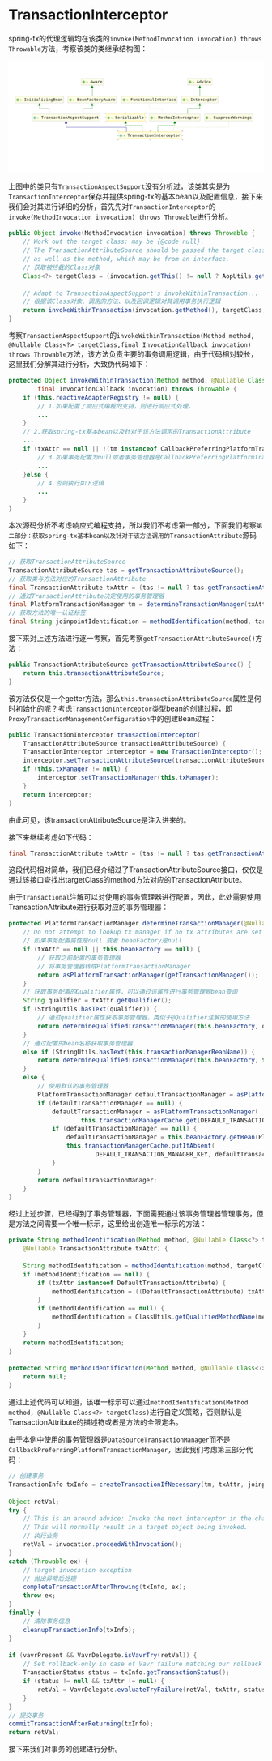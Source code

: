 # TransactionInterceptor

spring-tx的代理逻辑均在该类的`invoke(MethodInvocation invocation) throws Throwable`方法，考察该类的类继承结构图：

![TransactionInterceptor类继承结构图](./TransactionInterceptor类继承结构图.png)

上图中的类只有`TransactionAspectSupport`没有分析过，该类其实是为`TransactionInterceptor`保存并提供spring-tx的基本bean以及配置信息，接下来我们会对其进行详细的分析，首先先对`TransactionInterceptor`的`invoke(MethodInvocation invocation) throws Throwable`进行分析。

```java
public Object invoke(MethodInvocation invocation) throws Throwable {
    // Work out the target class: may be {@code null}.
    // The TransactionAttributeSource should be passed the target class
    // as well as the method, which may be from an interface.
    // 获取被拦截的Class对象
    Class<?> targetClass = (invocation.getThis() != null ? AopUtils.getTargetClass(invocation.getThis()) : null);

    // Adapt to TransactionAspectSupport's invokeWithinTransaction...
    // 根据该Class对象、调用的方法、以及回调逻辑对其调用事务执行逻辑
    return invokeWithinTransaction(invocation.getMethod(), targetClass, invocation::proceed);
}
```

考察`TransactionAspectSupport`的`invokeWithinTransaction(Method method, @Nullable Class<?> targetClass,final InvocationCallback invocation) throws Throwable`方法，该方法负责主要的事务调用逻辑，由于代码相对较长，这里我们分解其进行分析，大致伪代码如下：

```java
protected Object invokeWithinTransaction(Method method, @Nullable Class<?> targetClass,
        final InvocationCallback invocation) throws Throwable {
    if (this.reactiveAdapterRegistry != null) {
        // 1.如果配置了响应式编程的支持，则进行响应式处理。
        ...
    }
    // 2.获取spring-tx基本bean以及针对于该方法调用的TransactionAttribute
    ...
    if (txAttr == null || !(tm instanceof CallbackPreferringPlatformTransactionManager)) {
        // 3.如果事务配置为null或者事务管理器是CallbackPreferringPlatformTransactionManager
        ...
    }else {
        // 4.否则执行如下逻辑
        ...
    }
}
```

本次源码分析不考虑响应式编程支持，所以我们不考虑第一部分，下面我们考察`第二部分：获取spring-tx基本bean以及针对于该方法调用的TransactionAttribute`源码如下：

```java
// 获取TransactionAttributeSource
TransactionAttributeSource tas = getTransactionAttributeSource();
// 获取类与方法对应的TransactionAttribute
final TransactionAttribute txAttr = (tas != null ? tas.getTransactionAttribute(method, targetClass) : null);
// 通过TransactionAttribute决定使用的事务管理器
final PlatformTransactionManager tm = determineTransactionManager(txAttr);
// 获取方法的唯一认证标签
final String joinpointIdentification = methodIdentification(method, targetClass, txAttr);
```

接下来对上述方法进行逐一考察，首先考察`getTransactionAttributeSource()`方法：

```java
public TransactionAttributeSource getTransactionAttributeSource() {
    return this.transactionAttributeSource;
}
```

该方法仅仅是一个getter方法，那么`this.transactionAttributeSource`属性是何时初始化的呢？考虑`TransactionInterceptor`类型bean的创建过程，即`ProxyTransactionManagementConfiguration`中的创建Bean过程：

```java
public TransactionInterceptor transactionInterceptor(
    TransactionAttributeSource transactionAttributeSource) {
    TransactionInterceptor interceptor = new TransactionInterceptor();
    interceptor.setTransactionAttributeSource(transactionAttributeSource);
    if (this.txManager != null) {
        interceptor.setTransactionManager(this.txManager);
    }
    return interceptor;
}
```

由此可见，该transactionAttributeSource是注入进来的。

接下来继续考虑如下代码：

```java
final TransactionAttribute txAttr = (tas != null ? tas.getTransactionAttribute(method, targetClass) : null);
```

这段代码相对简单，我们已经介绍过了TransactionAttributeSource接口，仅仅是通过该接口查找出targetClass的method方法对应的TransactionAttribute。

由于`Transactional`注解可以对使用的事务管理器进行配置，因此，此处需要使用TransactionAttribute进行获取对应的事务管理器：

```java
protected PlatformTransactionManager determineTransactionManager(@Nullable TransactionAttribute txAttr) {
    // Do not attempt to lookup tx manager if no tx attributes are set
    // 如果事务配置属性是null 或者 beanFactory是null
    if (txAttr == null || this.beanFactory == null) {
        // 获取之前配置的事务管理器
        // 将事务管理器转成PlatformTransactionManager
        return asPlatformTransactionManager(getTransactionManager());
    }
    // 获取事务配置的Qualifier属性，可以通过该属性进行事务管理器bean查询
    String qualifier = txAttr.getQualifier();
    if (StringUtils.hasText(qualifier)) {
        // 通过qualifier属性获取事务管理器，类似于@Qualifier注解的使用方法
        return determineQualifiedTransactionManager(this.beanFactory, qualifier);
    }
    // 通过配置的bean名称获取事务管理器
    else if (StringUtils.hasText(this.transactionManagerBeanName)) {
        return determineQualifiedTransactionManager(this.beanFactory, this.transactionManagerBeanName);
    }
    else {
        // 使用默认的事务管理器
        PlatformTransactionManager defaultTransactionManager = asPlatformTransactionManager(getTransactionManager());
        if (defaultTransactionManager == null) {
            defaultTransactionManager = asPlatformTransactionManager(
                    this.transactionManagerCache.get(DEFAULT_TRANSACTION_MANAGER_KEY));
            if (defaultTransactionManager == null) {
                defaultTransactionManager = this.beanFactory.getBean(PlatformTransactionManager.class);
                this.transactionManagerCache.putIfAbsent(
                        DEFAULT_TRANSACTION_MANAGER_KEY, defaultTransactionManager);
            }
        }
        return defaultTransactionManager;
    }
}
```

经过上述步骤，已经得到了事务管理器，下面需要通过该事务管理器管理事务，但是方法之间需要一个唯一标示，这里给出创造唯一标示的方法：

```java
private String methodIdentification(Method method, @Nullable Class<?> targetClass,
    @Nullable TransactionAttribute txAttr) {

    String methodIdentification = methodIdentification(method, targetClass);
    if (methodIdentification == null) {
        if (txAttr instanceof DefaultTransactionAttribute) {
            methodIdentification = ((DefaultTransactionAttribute) txAttr).getDescriptor();
        }
        if (methodIdentification == null) {
            methodIdentification = ClassUtils.getQualifiedMethodName(method, targetClass);
        }
    }
    return methodIdentification;
}

protected String methodIdentification(Method method, @Nullable Class<?> targetClass) {
    return null;
}
```

通过上述代码可以知道，该唯一标示可以通过`methodIdentification(Method method, @Nullable Class<?> targetClass)`进行自定义策略，否则默认是TransactionAttribute的描述符或者是方法的全限定名。

由于本例中使用的事务管理器是`DataSourceTransactionManager`而不是`CallbackPreferringPlatformTransactionManager`，因此我们考虑第三部分代码：

```java
// 创建事务
TransactionInfo txInfo = createTransactionIfNecessary(tm, txAttr, joinpointIdentification);

Object retVal;
try {
    // This is an around advice: Invoke the next interceptor in the chain.
    // This will normally result in a target object being invoked.
    // 执行业务
    retVal = invocation.proceedWithInvocation();
}
catch (Throwable ex) {
    // target invocation exception
    // 抛出异常后处理
    completeTransactionAfterThrowing(txInfo, ex);
    throw ex;
}
finally {
    // 清除事务信息
    cleanupTransactionInfo(txInfo);
}

if (vavrPresent && VavrDelegate.isVavrTry(retVal)) {
    // Set rollback-only in case of Vavr failure matching our rollback rules...
    TransactionStatus status = txInfo.getTransactionStatus();
    if (status != null && txAttr != null) {
        retVal = VavrDelegate.evaluateTryFailure(retVal, txAttr, status);
    }
}
// 提交事务
commitTransactionAfterReturning(txInfo);
return retVal;
```

接下来我们对事务的创建进行分析。

